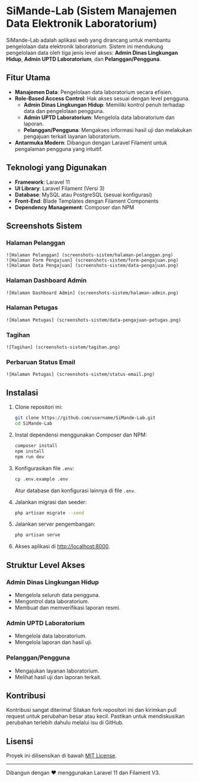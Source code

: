 # SiMande-Lab (Sistem Manajemen Data Elektronik Laboratorium)

SiMande-Lab adalah aplikasi web yang dirancang untuk membantu pengelolaan data elektronik laboratorium. Sistem ini mendukung pengelolaan data oleh tiga jenis level akses: **Admin Dinas Lingkungan Hidup**, **Admin UPTD Laboratorium**, dan **Pelanggan/Pengguna**.

## Fitur Utama

- **Manajemen Data**: Pengelolaan data laboratorium secara efisien.
- **Role-Based Access Control**: Hak akses sesuai dengan level pengguna.
  - **Admin Dinas Lingkungan Hidup**: Memiliki kontrol penuh terhadap data dan pengelolaan pengguna.
  - **Admin UPTD Laboratorium**: Mengelola data laboratorium dan laporan.
  - **Pelanggan/Pengguna**: Mengakses informasi hasil uji dan melakukan pengajuan terkait layanan laboratorium.
- **Antarmuka Modern**: Dibangun dengan Laravel Filament untuk pengalaman pengguna yang intuitif.

## Teknologi yang Digunakan

- **Framework**: Laravel 11
- **UI Library**: Laravel Filament (Versi 3)
- **Database**: MySQL atau PostgreSQL (sesuai konfigurasi)
- **Front-End**: Blade Templates dengan Filament Components
- **Dependency Management**: Composer dan NPM

## Screenshots Sistem

### Halaman Pelanggan

    ![Halaman Pelanggan] (screenshots-sistem/halaman-pelanggan.png)
    ![Halaman Form Pengajuan] (screenshots-sistem/form-pengajuan.png)
    ![Halaman Data Pengajuan] (screenshots-sistem/data-pengajuan.png)

### Halaman Dashboard Admin

    ![Halaman Dashboard Admin] (screenshots-sistem/halaman-admin.png)

### Halaman Petugas

    ![Halaman Petugas] (screenshots-sistem/data-pengajuan-petugas.png)

### Tagihan 

    ![Tagihan] (screenshots-sistem/tagihan.png)

### Perbaruan Status Email

    ![Halaman Petugas] (screenshots-sistem/status-email.png)


## Instalasi

1. Clone repositori ini:

   ```bash
   git clone https://github.com/username/SiMande-Lab.git
   cd SiMande-Lab
   ```

2. Instal dependensi menggunakan Composer dan NPM:

   ```bash
   composer install
   npm install
   npm run dev
   ```

3. Konfigurasikan file `.env`:

   ```bash
   cp .env.example .env
   ```
   Atur database dan konfigurasi lainnya di file `.env`.

4. Jalankan migrasi dan seeder:

   ```bash
   php artisan migrate --seed
   ```

5. Jalankan server pengembangan:

   ```bash
   php artisan serve
   ```

6. Akses aplikasi di [http://localhost:8000](http://localhost:8000).

## Struktur Level Akses

### Admin Dinas Lingkungan Hidup
- Mengelola seluruh data pengguna.
- Mengontrol data laboratorium.
- Membuat dan memverifikasi laporan resmi.

### Admin UPTD Laboratorium
- Mengelola data laboratorium.
- Mengelola laporan dan hasil uji.

### Pelanggan/Pengguna
- Mengajukan layanan laboratorium.
- Melihat hasil uji dan laporan terkait.

## Kontribusi

Kontribusi sangat diterima! Silakan fork repositori ini dan kirimkan pull request untuk perubahan besar atau kecil. Pastikan untuk mendiskusikan perubahan terlebih dahulu melalui isu di GitHub.

## Lisensi

Proyek ini dilisensikan di bawah [MIT License](LICENSE).

---

Dibangun dengan ❤️ menggunakan Laravel 11 dan Filament V3.
